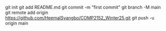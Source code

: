git init
git add README.md
git commit -m "first commit"
git branch -M main
git remote add origin https://github.com/HeemalSyangbo/COMP2152_Winter25.git
git push -u origin main